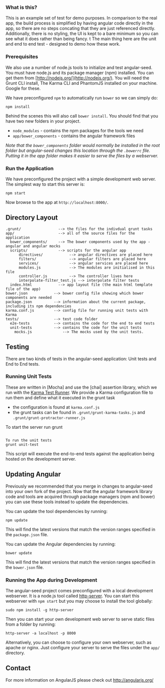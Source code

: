 ### What is this?
This is an example set of test for demo purposes. In comparison to the real app, the build process is
simplified by having angular code directly in the app, so there are no steps concating that they are
just referenced directly. Additionally, there is no styling, the UI is kept to a bare minimum so you
can see what it does rather than being fancy. t
The main thing here are the unit and end to end test - designed to demo how these work.

### Prerequisites

We also use a number of node.js tools to initialize and test angular-seed. You must have node.js and
its package manager (npm) installed.  You can get them from [http://nodejs.org/](http://nodejs.org/).
You will need the Grunt CLI install, The Karma CLI and PhantomJS installed on your machine. Google for these.

We have preconfigured `npm` to automatically run `bower` so we can simply do:

```
npm install
```

Behind the scenes this will also call `bower install`.  You should find that you have two new
folders in your project.

* `node_modules` - contains the npm packages for the tools we need
* `app/bower_components` - contains the angular framework files

*Note that the `bower_components` folder would normally be installed in the root folder but
angular-seed changes this location through the `.bowerrc` file.  Putting it in the app folder makes
it easier to serve the files by a webserver.*

### Run the Application

We have preconfigured the project with a simple development web server.  The simplest way to start
this server is:

```
npm start
```

Now browse to the app at `http://localhost:8000/`.



## Directory Layout

```
.grunt/                 --> the files for the indivdual grunt tasks
app/                    --> all of the source files for the application
  bower_components/     --> The bower components used by the app - angular and angular mocks
  scripts/              --> scripts for the angular app
      directives/            --> angular directives are placed here
      filters/               --> angular filters are placed here
      services/              --> angular services are placed here
      modules.js             --> The modules are initialised in this file
      controller.js          --> The controller lives here
      interpolate-filter_test.js --> interpolate filter tests
  index.html            --> app layout file (the main html template file of the app)
bower.json            --> bower config file showing which bower components are needed
package.json          --> information about the current package, including its npm dependencies
karma.conf.js         --> config file for running unit tests with Karma
tests/                --> test code folder
  e2e-tests           --> contains the code for the end to end tests
  unit-tests          --> contains the code for the unit tests
    mocks.js              --> The mocks used by the unit tests.

```

## Testing

There are two kinds of tests in the angular-seed application: Unit tests and End to End tests.

### Running Unit Tests

These are written in
[Mocha] and use the [chai] assertion library, which we run with the [Karma Test Runner][karma]. We provide a Karma
configuration file to run them and define what it executed in the grunt task

* the configuration is found at `karma.conf.js`
* the grunt tasks can be found in `.grunt/grunt-karma-tasks.js` and `.grunt/grunt-protractor-runner.js`


To start the server run
grunt
```

To run the unit tests
grunt unit-test
```

This script will execute the end-to-end tests against the application being hosted on the
development server.


## Updating Angular

Previously we recommended that you merge in changes to angular-seed into your own fork of the project.
Now that the angular framework library code and tools are acquired through package managers (npm and
bower) you can use these tools instead to update the dependencies.

You can update the tool dependencies by running:

```
npm update
```

This will find the latest versions that match the version ranges specified in the `package.json` file.

You can update the Angular dependencies by running:

```
bower update
```

This will find the latest versions that match the version ranges specified in the `bower.json` file.





### Running the App during Development

The angular-seed project comes preconfigured with a local development webserver.  It is a node.js
tool called [http-server][http-server].  You can start this webserver with `npm start` but you may choose to
install the tool globally:

```
sudo npm install -g http-server
```

Then you can start your own development web server to serve static files from a folder by
running:

```
http-server -a localhost -p 8000
```

Alternatively, you can choose to configure your own webserver, such as apache or nginx. Just
configure your server to serve the files under the `app/` directory.

## Contact

For more information on AngularJS please check out http://angularjs.org/

[git]: http://git-scm.com/
[bower]: http://bower.io
[npm]: https://www.npmjs.org/
[node]: http://nodejs.org
[protractor]: https://github.com/angular/protractor
[jasmine]: http://jasmine.github.io
[karma]: http://karma-runner.github.io
[travis]: https://travis-ci.org/
[http-server]: https://github.com/nodeapps/http-server
